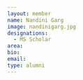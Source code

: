 ```yaml
---
layout: member
name: Nandini Garg
image: nandinigarg.jpg
designations: 
  - MS Scholar
area:
bio:
email:
type: alumni
---
```

